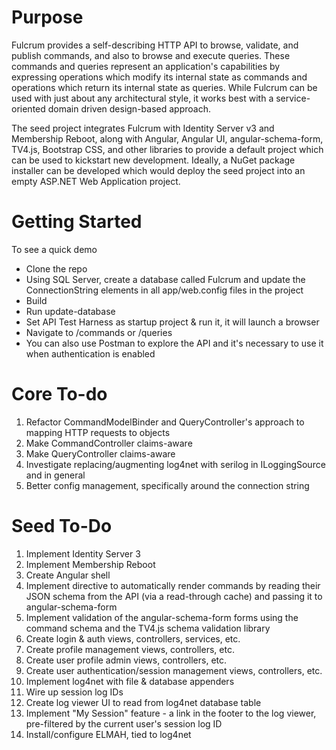 Purpose
======

Fulcrum provides a self-describing HTTP API to browse, validate, and publish commands, and also to browse and execute queries. These commands and queries represent an application's capabilities by expressing operations which modify its internal state as commands and operations which return its internal state as queries. While Fulcrum can be used with just about any architectural style, it works best with a service-oriented domain driven design-based approach. 

The seed project integrates Fulcrum with Identity Server v3 and Membership Reboot, along with Angular, Angular UI, angular-schema-form, TV4.js, Bootstrap CSS, and other libraries to provide a default project which can be used to kickstart new development. Ideally, a NuGet package installer can be developed which would deploy the seed project into an empty ASP.NET Web Application project.

Getting Started
=======

To see a quick demo

* Clone the repo
* Using SQL Server, create a database called Fulcrum and update the ConnectionString elements in all app/web.config files in the project
* Build
* Run update-database
* Set API Test Harness as startup project & run it, it will launch a browser
* Navigate to /commands or /queries
* You can also use Postman to explore the API and it's necessary to use it when authentication is enabled

Core To-do
=======
1. Refactor CommandModelBinder and QueryController's approach to mapping HTTP requests to objects
1. Make CommandController claims-aware
1. Make QueryController claims-aware
1. Investigate replacing/augmenting log4net with serilog in ILoggingSource and in general
2. Better config management, specifically around the connection string

Seed To-Do
=========
1. Implement Identity Server 3 
1. Implement Membership Reboot
2. Create Angular shell
3. Implement directive to automatically render commands by reading their JSON schema from the API (via a read-through cache) and passing it to angular-schema-form
4. Implement validation of the angular-schema-form forms using the command schema and the TV4.js schema validation library
1. Create login & auth views, controllers, services, etc.
1. Create profile management views, controllers, etc.
1. Create user profile admin views, controllers, etc.
2. Create user authentication/session management views, controllers, etc.
1. Implement log4net with file & database appenders
2. Wire up session log IDs
1. Create log viewer UI to read from log4net database table
2. Implement "My Session" feature - a link in the footer to the log viewer, pre-filtered by the current user's session log ID
1. Install/configure ELMAH, tied to log4net
